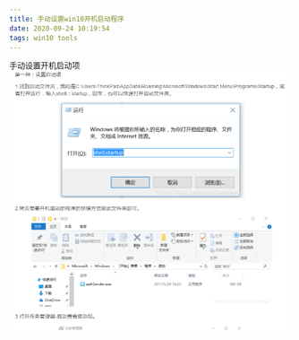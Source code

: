 ```yaml
---
title: 手动设置win10开机启动程序
date: 2020-09-24 10:19:54
tags: win10 tools
---
```


 手动设置开机启动项![](手动设置win10开机启动程序/Snipaste_2020-09-24_10-21-45.png)



 